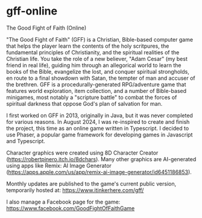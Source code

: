 # gff-online
The Good Fight of Faith (Online)

"The Good Fight of Faith" (GFF) is a Christian, Bible-based computer game that helps the player learn the contents of the holy scritpures, the fundamental principles of Christianity, and the spiritual realities of the Christian life. You take the role of a new believer, "Adam Cesar" (my best friend in real life), guiding him through an allegorical world to learn the books of the Bible, evangelize the lost, and conquer spiritual strongholds, en route to a final showdown with Satan, the tempter of man and accuser of the brethren. GFF is a procedurally-generated RPG/adventure game that features world exploration, item collection, and a number of Bible-based minigames, most notably a "scripture battle" to combat the forces of spiritual darkness that oppose God's plan of salvation for man.

I first worked on GFF in 2013, originally in Java, but it was never completed for various reasons. In August 2024, I was re-inspired to create and finish the project, this time as an online game written in Typescript. I decided to use Phaser, a popular game framework for developing games in Javascript and Typescript.

Character graphics were created using 8D Character Creator (https://robertpinero.itch.io/8dchars).
Many other graphics are AI-generated using apps like Remix: AI Image Generator (https://apps.apple.com/us/app/remix-ai-image-generator/id6451186853).

Monthly updates are published to the game's current public version, temporarily hosted at:
https://www.itinkerhere.com/gff/

I also manage a Facebook page for the game:
https://www.facebook.com/GoodFightOfFaithGame
